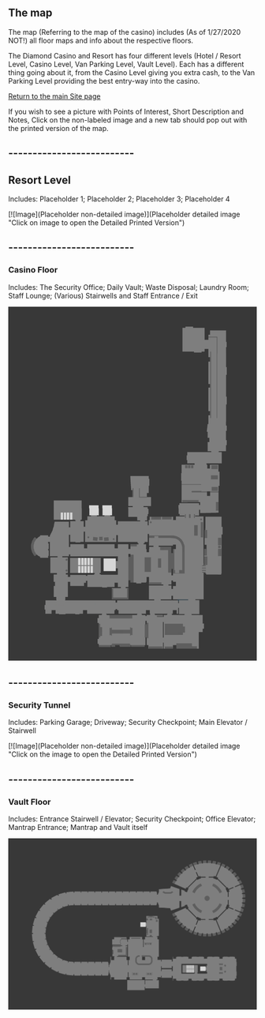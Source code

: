 ## The map

The map (Referring to the map of the casino) includes (As of 1/27/2020 NOT!) all floor maps and info about the respective floors.

The Diamond Casino and Resort has four different levels (Hotel / Resort Level, Casino Level, Van Parking Level, Vault Level). Each has a different thing going about it, from the Casino Level giving you extra cash, to the Van Parking Level providing the best entry-way into the casino.

[Return to the main Site page](https://reddey.github.io/dchelp/)

If you wish to see a picture with Points of Interest, Short Description and Notes, Click on the non-labeled image and a new tab should pop out with the printed version of the map.

## --------------------------

## Resort Level
Includes: Placeholder 1; Placeholder 2; Placeholder 3; Placeholder 4

[![Image](Placeholder non-detailed image)](Placeholder detailed image "Click on image to open the Detailed Printed Version")

## --------------------------

### Casino Floor
Includes: The Security Office; Daily Vault; Waste Disposal; Laundry Room; Staff Lounge; (Various) Stairwells and Staff Entrance / Exit

[![Image](https://github.com/Reddey/dchelp/blob/master/maps/images/Complete%20Casino%20Level.png?raw=true)](https://reddey.github.io/dchelp/maps/cld "Click on the image to open the Detailed Printed Version")

## --------------------------

### Security Tunnel
Includes: Parking Garage; Driveway; Security Checkpoint; Main Elevator / Stairwell

[![Image](Placeholder non-detailed image)](Placeholder detailed image "Click on the image to open the Detailed Printed Version")

## --------------------------

### Vault Floor
Includes: Entrance Stairwell / Elevator; Security Checkpoint; Office Elevator; Mantrap Entrance; Mantrap and Vault itself

[![Image](https://github.com/Reddey/dchelp/blob/master/maps/images/Complete%20Vault%20Level.png?raw=true)](https://reddey.github.io/dchelp/maps/cvl "Click on the image to open the Detailed Printed Version")
